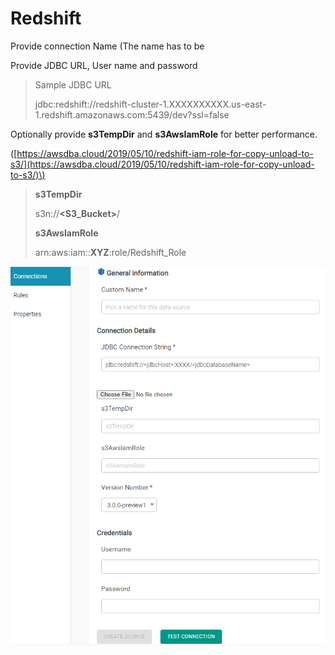 # Redshift

Provide connection Name \(The name has to be 

Provide JDBC URL, User name and password

> Sample JDBC URL
>
> jdbc:redshift://redshift-cluster-1.XXXXXXXXXX.us-east-1.redshift.amazonaws.com:5439/dev?ssl=false



Optionally provide **s3TempDir** and **s3AwsIamRole** for better performance. 

\([https://awsdba.cloud/2019/05/10/redshift-iam-role-for-copy-unload-to-s3/](https://awsdba.cloud/2019/05/10/redshift-iam-role-for-copy-unload-to-s3/)\)

> **s3TempDir**
>
> s3n://**&lt;S3\_Bucket&gt;**/
>
> **s3AwsIamRole**
>
> arn:aws:iam::**XYZ**:role/Redshift\_Role



![Redshift Configuration](../.gitbook/assets/redshift_config.png)

